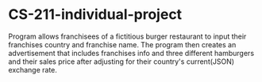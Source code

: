 # CS-211-individual-project
Program allows franchisees of a fictitious burger restaurant to input their franchises country and franchise name. The program then creates an advertisement that includes franchises info and three different hamburgers and their sales price after adjusting for their country's current(JSON) exchange rate. 

